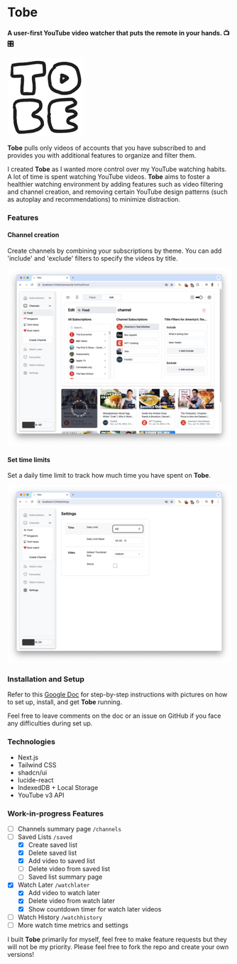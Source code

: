 # Tobe 

#### A user-first YouTube video watcher that puts the remote in your hands. 📺 🎛️

![](public/favicon.png)

**Tobe** pulls only videos of accounts that you have subscribed to and provides you with additional features to organize and filter them.

I created **Tobe** as I wanted more control over my YouTube watching habits. A lot of time is spent watching YouTube videos. **Tobe** aims to foster a healthier watching environment by adding features such as video filtering and channel creation, and removing certain YouTube design patterns (such as autoplay and recommendations) to minimize distraction.

### Features

#### Channel creation

Create channels by combining your subscriptions by theme. You can add 'include' and 'exclude' filters to specify the videos by title.

![](public/feature_channels.png)

#### Set time limits

Set a daily time limit to track how much time you have spent on **Tobe**.

![](public/feature_timelimit.png)

### Installation and Setup

Refer to this [Google Doc](https://docs.google.com/document/d/1-1kwc8BPncW82U872F2eX-EaFXsm5cgBr5bh1R11EdU/edit) for step-by-step instructions with pictures on how to set up, install, and get **Tobe** running.

Feel free to leave comments on the doc or an issue on GitHub if you face any difficulties during set up.

### Technologies

- Next.js
- Tailwind CSS
- shadcn/ui
- lucide-react
- IndexedDB + Local Storage
- YouTube v3 API

### Work-in-progress Features

- [ ] Channels summary page `/channels`
- [ ] Saved Lists `/saved`
  - [x] Create saved list
  - [x] Delete saved list
  - [x] Add video to saved list
  - [ ] Delete video from saved list
  - [ ] Saved list summary page
- [x] Watch Later `/watchlater`
  - [x] Add video to watch later
  - [x] Delete video from watch later
  - [x] Show countdown timer for watch later videos
- [ ] Watch History `/watchhistory`
- [ ] More watch time metrics and settings

I built **Tobe** primarily for myself, feel free to make feature requests but they will not be my priority. Please feel free to fork the repo and create your own versions!

